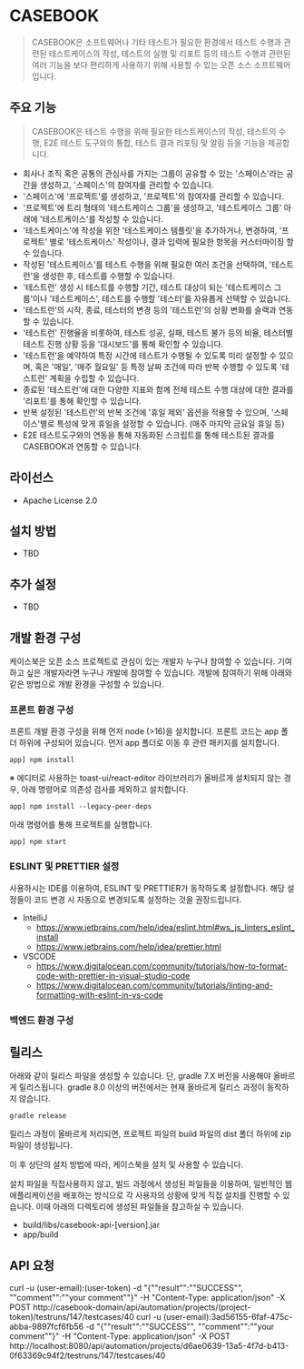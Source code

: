 CASEBOOK
======================

> CASEBOOK은 소프트웨어나 기타 테스트가 필요한 환경에서 테스트 수행과 관련된 테스트케이스의 작성, 테스트의 실행 및 리포트 등의 테스트 수행과 관련된 여러 기능을 보다 편리하게 사용하기 위해 사용할 수 있는 오픈 소스 소프트웨어입니다.
## 주요 기능
> CASEBOOK은 테스트 수행을 위해 필요한 테스트케이스의 작성, 테스트의 수행, E2E 테스트 도구와의 통합, 테스트 결과 리포팅 및 알림 등을 기능을 제공합니다.
* 회사나 조직 혹은 공통의 관심사를 가지는 그룹이 공유할 수 있는 '스페이스'라는 공간을 생성하고, '스페이스'의 참여자를 관리할 수 있습니다.
* '스페이스'에 '프로젝트'를 생성하고, '프로젝트'의 참여자를 관리할 수 있습니다.
* '프로젝트'에 트리 형태의 '테스트케이스 그룹'을 생성하고, '테스트케이스 그룹' 아래에 '테스트케이스'를 작성할 수 있습니다.
* '테스트케이스'에 작성을 위한 '테스트케이스 템플릿'을 추가하거나, 변경하여, '프로젝트' 별로 '테스트케이스' 작성이나, 결과 입력에 필요한 항목을 커스터마이징 할 수 있습니다.
* 작성된 '테스트케이스'를 테스트 수행을 위해 필요한 여러 조건을 선택하여, '테스트런'을 생성한 후, 테스트를 수행할 수 있습니다.
* '테스트런' 생성 시 테스트를 수행할 기간, 테스트 대상이 되는 '테스트케이스 그룹'이나 '테스트케이스', 테스트를 수행할 '테스터'를 자유롭게 선택할 수 있습니다.
* '테스트런'의 시작, 종료, 테스터의 변경 등의 '테스트런'의 상황 변화를 슬랙과 연동할 수 있습니다.
* '테스트런' 진행율을 비롯하여, 테스트 성공, 실패, 테스트 불가 등의 비율, 테스터별 테스트 진행 상황 등을 '대시보드'를 통해 확인할 수 있습니다.
* '테스트런'을 예약하여 특정 시간에 테스트가 수행될 수 있도록 미리 설정할 수 있으며, 혹은 '매일', '매주 월요일' 등 특정 날짜 조건에 따라 반복 수행할 수 있도록 '테스트런' 계획을 수립할 수 있습니다.
* 종료된 '테스트런'에 대한 다양한 지표와 함께 전체 테스트 수행 대상에 대한 결과를 '리포트'를 통해 확인할 수 있습니다.
* 반복 설정된 '테스트런'의 반복 조건에 '휴일 제외' 옵션을 적용할 수 있으며, '스페이스'별로 특성에 맞게 휴일을 설정할 수 있습니다. (매주 마지막 금요일 휴일 등)
* E2E 테스트도구와의 연동을 통해 자동화된 스크립트를 통해 테스트된 결과를 CASEBOOK과 연동할 수 있습니다.

## 라이선스
* Apache License 2.0 
## 설치 방법
* TBD
## 추가 설정
* TBD
## 개발 환경 구성
케이스북은 오픈 소스 프로젝트로 관심이 있는 개발자 누구나 참여할 수 있습니다. 기여하고 싶은 개발자라면 누구나 개발에 참여할 수 있습니다.
개발에 참여하기 위해 아래와 같은 방법으로 개발 환경을 구성할 수 있습니다.

### 프론트 환경 구성
프론트 개발 환경 구성을 위해 먼저 node (>16)을 설치합니다.
프론트 코드는 app 폴더 하위에 구성되어 있습니다. 먼저 app 폴더로 이동 후 관련 패키지를 설치합니다.
```agsl
app] npm install
```
※ 에디터로 사용하는 toast-ui/react-editor 라이브러리가 올바르게 설치되지 않는 경우, 아래 명령어로 의존성 검사를 제외하고 설치합니다.
```agsl
app] npm install --legacy-peer-deps
```
아래 명령어를 통해 프로젝트를 실행합니다.
```agsl
app] npm start
```
### ESLINT 및 PRETTIER 설정
사용하시는 IDE를 이용하여, ESLINT 및 PRETTIER가 동작하도록 설정합니다. 해당 설정들이 코드 변경 시 자동으로 변경되도록 설정하는 것을 권장드립니다.
 - IntelliJ
   - https://www.jetbrains.com/help/idea/eslint.html#ws_js_linters_eslint_install
   - https://www.jetbrains.com/help/idea/prettier.html
 - VSCODE
   - https://www.digitalocean.com/community/tutorials/how-to-format-code-with-prettier-in-visual-studio-code
   - https://www.digitalocean.com/community/tutorials/linting-and-formatting-with-eslint-in-vs-code

### 백엔드 환경 구성



## 릴리스
아래와 같이 릴리스 파일을 생성할 수 있습니다. 단, gradle 7.X 버전을 사용해야 올바르게 릴리스됩니다. gradle 8.0 이상의 버전에서는 현재 올바르게 릴리스 과정이 동작하지 않습니다.
```agsl
gradle release
```
릴리스 과정이 올바르게 처리되면, 프로젝트 파일의 build 파일의 dist 폴더 하위에 zip 파일이 생성됩니다.

이 후 상단의 설치 방법에 따라, 케이스북을 설치 및 사용할 수 있습니다.

설치 파일을 직접사용하지 않고, 빌드 과정에서 생성된 파일들을 이용하여, 일반적인 웹 애플리케이션을 배포하는 방식으로 각 사용자의 상황에 맞게 직접 설치를 진행할 수 있습니다. 이때 아래의 디렉토리에 생성된 파일들을 참고하실 수 있습니다. 
 - build/libs/casebook-api-[version].jar
 - app/build

## API 요청
curl -u (user-email):(user-token) -d "{""result"":""SUCCESS"", ""comment"":""your comment""}" -H "Content-Type: application/json"  -X POST http://casebook-domain/api/automation/projects/(project-token)/testruns/147/testcases/40
curl -u (user-email):3ad56155-6faf-475c-abba-9897fcf6fb56 -d "{""result"":""SUCCESS"", ""comment"":""your comment""}" -H "Content-Type: application/json" -X POST http://localhost:8080/api/automation/projects/d6ae0639-13a5-4f7d-b413-0f63369c94f2/testruns/147/testcases/40